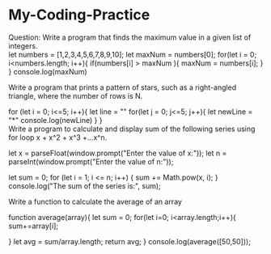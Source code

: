 # My-Coding-Practice <br>
Question: Write a program that finds the maximum value in a given list of integers. <br>
let numbers = [1,2,3,4,5,6,7,8,9,10];
let maxNum = numbers[0];
for(let i = 0; i<numbers.length; i++){
    if(numbers[i] > maxNum ){
        maxNum = numbers[i];
        }
        }
console.log(maxNum) <br>

Write a program that prints a pattern of stars, such as a right-angled triangle, where the number of rows is N. <br>

for (let i = 0; i<=5; i++){
    let line = ""
    for(let j = 0; j<=5; j++){
    let newLine = "*"
    console.log(newLine)
    }
} <br>
Write a program to calculate and display sum of the following series using for loop x + x^2 + x^3 +...x^n. <br>

let x = parseFloat(window.prompt("Enter the value of x:"));
let n = parseInt(window.prompt("Enter the value of n:"));

let sum = 0;
for (let i = 1; i <= n; i++) {
    sum += Math.pow(x, i);
}
console.log("The sum of the series is:", sum); <br>

Write a function to calculate the average of an array <br>

function average(array){
    let sum = 0;
for(let i=0; i<array.length;i++){
    sum+=array[i];
      
}
let  avg = sum/array.length;
return avg;
}
console.log(average([50,50]));
